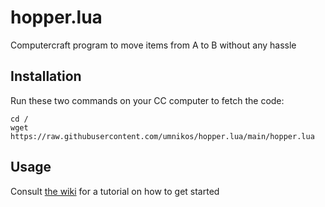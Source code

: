# hopper.lua
Computercraft program to move items from A to B without any hassle 

## Installation

Run these two commands on your CC computer to fetch the code:
```
cd /
wget https://raw.githubusercontent.com/umnikos/hopper.lua/main/hopper.lua
```

## Usage

Consult [the wiki](https://github.com/umnikos/hopper.lua/wiki/Basic-usage) for a tutorial on how to get started
